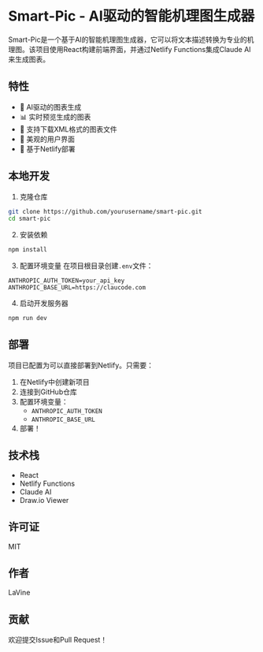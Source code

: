 # Smart-Pic - AI驱动的智能机理图生成器

Smart-Pic是一个基于AI的智能机理图生成器，它可以将文本描述转换为专业的机理图。该项目使用React构建前端界面，并通过Netlify Functions集成Claude AI来生成图表。

## 特性

- 🤖 AI驱动的图表生成
- 📊 实时预览生成的图表
- 💾 支持下载XML格式的图表文件
- 🎨 美观的用户界面
- 🚀 基于Netlify部署

## 本地开发

1. 克隆仓库
```bash
git clone https://github.com/yourusername/smart-pic.git
cd smart-pic
```

2. 安装依赖
```bash
npm install
```

3. 配置环境变量
在项目根目录创建`.env`文件：
```
ANTHROPIC_AUTH_TOKEN=your_api_key
ANTHROPIC_BASE_URL=https://claucode.com
```

4. 启动开发服务器
```bash
npm run dev
```

## 部署

项目已配置为可以直接部署到Netlify。只需要：

1. 在Netlify中创建新项目
2. 连接到GitHub仓库
3. 配置环境变量：
   - `ANTHROPIC_AUTH_TOKEN`
   - `ANTHROPIC_BASE_URL`
4. 部署！

## 技术栈

- React
- Netlify Functions
- Claude AI
- Draw.io Viewer

## 许可证

MIT

## 作者

LaVine

## 贡献

欢迎提交Issue和Pull Request！ 